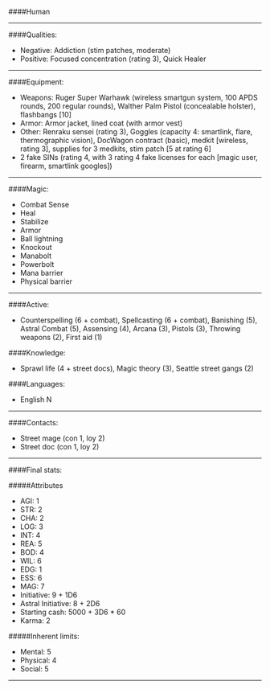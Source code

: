 ####Human
____
####Qualities:

- Negative: Addiction (stim patches, moderate)
- Positive: Focused concentration (rating 3), Quick Healer

____
####Equipment:

- Weapons: Ruger Super Warhawk (wireless smartgun system, 100 APDS rounds, 200 regular rounds), Walther Palm Pistol (concealable holster), flashbangs [10]
- Armor: Armor jacket, lined coat (with armor vest) 
- Other: Renraku sensei (rating 3), Goggles (capacity 4: smartlink, flare, thermographic vision), DocWagon contract (basic), medkit [wireless, rating 3], supplies for 3 medkits, stim patch [5 at rating 6]
- 2 fake SINs (rating 4, with 3 rating 4 fake licenses for each [magic user, firearm, smartlink googles])

____
####Magic:

- Combat Sense
- Heal
- Stabilize
- Armor
- Ball lightning
- Knockout
- Manabolt
- Powerbolt
- Mana barrier
- Physical barrier

____
####Active:

- Counterspelling (6 + combat), Spellcasting (6 + combat), Banishing (5), Astral Combat (5), Assensing (4), Arcana (3), Pistols (3), Throwing weapons (2), First aid (1) 

####Knowledge:

- Sprawl life (4 + street docs), Magic theory (3), Seattle street gangs (2)

####Languages:

- English N

____

####Contacts:

- Street mage (con 1, loy 2)
- Street doc (con 1, loy 2)

____
####Final stats:

#####Attributes

- AGI: 1
- STR: 2
- CHA: 2
- LOG: 3
- INT: 4
- REA: 5
- BOD: 4
- WIL: 6
- EDG: 1
- ESS: 6
- MAG: 7
- Initiative: 9 + 1D6
- Astral Initiative: 8 + 2D6
- Starting cash: 5000 + 3D6 * 60
- Karma: 2

#####Inherent limits:

- Mental: 5
- Physical: 4
- Social: 5

____
